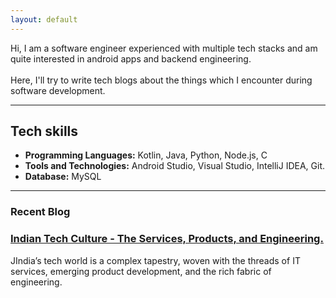 ```yaml
---
layout: default
---
```


<!-- <img class="profile-picture" src="sherlock.jpg"> -->

Hi, I am a software engineer experienced with multiple tech stacks and am quite interested in android apps and backend engineering.<br><br>
Here, I'll try to write tech blogs about the things which I encounter during software development.

* * *

## Tech skills
*   <b>Programming Languages:</b> Kotlin, Java, Python, Node.js, C<br>
*   <b>Tools and Technologies:</b> Android Studio, Visual Studio, IntelliJ IDEA, Git.<br>
*   <b>Database:</b> MySQL

* * *

### Recent Blog
<div class="blog"><h3><u style="color: #FF0F00"><a href="https://www.shahidraza.me/2024/08/10/engineering-culture.html">Indian Tech Culture - The Services, Products, and Engineering.</a></u></h3>JIndia’s tech world is a complex tapestry, woven with the threads of IT services, emerging product development, and the rich fabric of engineering.</div>
